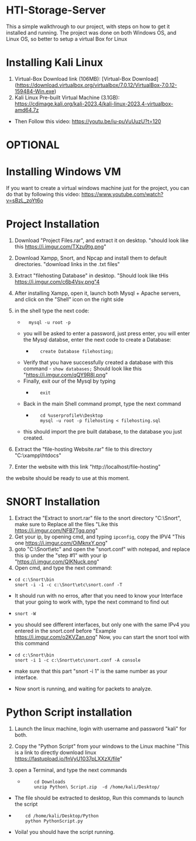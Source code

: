 # HTI-Storage-Server
This a simple walkthrough to our project, with steps on how to get it installed and running.
The project was done on both Windows OS, and Linux OS, so better to setup a virtual Box for Linux


# Installing Kali Linux

1. Virtual-Box Download link (106MB): \[Virtual-Box Download\](https://download.virtualbox.org/virtualbox/7.0.12/VirtualBox-7.0.12-159484-Win.exe)
2. Kali Linux Pre-built Virtual Machine (3.1GB): https://cdimage.kali.org/kali-2023.4/kali-linux-2023.4-virtualbox-amd64.7z
- Then Follow this video: https://youtu.be/iu-puVuUuzU?t=120



# OPTIONAL
# Installing Windows VM
If you want to create a virtual windows machine just for the project, 
you can do that by following this video: https://www.youtube.com/watch?v=sBzL_zoYt6o



# Project Installation

1. Download "Project Files.rar", and extract it on desktop. "should look like this https://i.imgur.com/TXzu9tg.png"
2. Download Xampp, Snort, and Npcap and install them to default directories. "download links in the .txt files"
3. Extract "filehosting Database" in desktop. "Should look like tHis https://i.imgur.com/c6b4Vsv.png"4
4. After installing Xampp, open it, launch both Mysql + Apache servers, and click on the "Shell" icon on the right side
5. in the shell type the next code:
      - ```
          mysql -u root -p
        ```
   - you will be asked to enter a password, just press enter, you will enter the Mysql databse, enter the next code to create a Database:
      - ```
           create Database filehosting;
        ```
   - Verify that you have successfully created a database with this command
         - ```
           show databases;
           ```
     Should look like this "https://i.imgur.com/qQY9R8l.png"
   - Finally, exit our of the Mysql by typing
      - ```
           exit
        ```
   - Back in the main Shell command prompt, type the next command
      - ```
           cd %userprofile%\Desktop
           mysql -u root -p filehosting < filehosting.sql
        ```
   - this should import the pre built database, to the database you just created.

6. Extract the "file-hosting Website.rar" file to this directory "C:\xampp\htdocs" 
7. Enter the website with this link "http://localhost/file-hosting"

the website should be ready to use at this moment.






# SNORT Installation

1. Extract the "Extract to snort.rar" file to the snort directory "C:\Snort", make sure to Replace all the files "Like this https://i.imgur.com/NFB7Tgq.png"
2. Get your ip, by opening cmd, and typing ``` ipconfig ```, copy the IPV4 "This one https://i.imgur.com/OiMknxY.png"
3. goto "C:\Snort\etc" and open the "snort.conf" with notepad, and replace this ip under the "step #1" with your ip "https://i.imgur.com/QIKNuck.png"
4. Open cmd, and type the next command:


- ```
  cd c:\Snort\bin
  snort -i -1 -c c:\Snort\etc\snort.conf -T
  ```

- It should run with no erros, after that you need to know your Interface that your going to work with, type the next command to find out
- ```
  snort -W
  ```
- you should see different interfaces, but only one with the same IPv4 you entered in the snort.conf before "Example https://i.imgur.com/o2KVZan.png"
Now, you can start the snort tool with this command
- ```
  cd c:\Snort\bin
  snort -i 1 -c c:\Snort\etc\snort.conf -A console
  ```
- make sure that this part "snort -i 1" is the same number as your interface.
- Now snort is running, and waiting for packets to analyze.



# Python Script installation

1. Launch the linux machine, login with username and password "kali" for both.
2. Copy the "Python Script" from your windows to the Linux machine "This is a link to directly download linux https://fastupload.io/fnVyU1037pLXXzX/file"
3. open a Terminal, and type the next commands

      - ```
            cd Downloads
            unzip Python\ Script.zip  -d /home/kali/Desktop/
        ```

- The file should be extracted to desktop, Run this commands to launch the script
- ```
      cd /home/kali/Desktop/Python
      python PythonScript.py
  ```

- Voila! you should have the script running.
